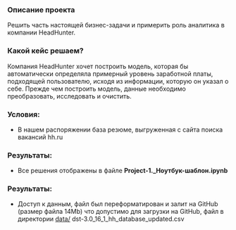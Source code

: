 ### Описание проекта    
Решить часть настоящей бизнес-задачи и примерить роль аналитика в компании HeadHunter.

### Какой кейс решаем?    
Компания HeadHunter хочет построить модель, которая бы автоматически определяла примерный уровень заработной платы, подходящей пользователю, исходя из информации, которую он указал о себе. Прежде чем построить модель, данные необходимо преобразовать, исследовать и очистить.

### Условия:
- В нашем распоряжении база резюме, выгруженная с сайта поиска вакансий hh.ru

### Результаты:
- Все решения отображены в файле **Project-1._Ноутбук-шаблон.ipynb**

### Результаты:
- Доступ к данным, файл был переформатирован и залит на GitHub (размер файла 14Mb) что допустимо для загрузки на GitHub, файл в директории [data/](https://github.com/tgorbunov/sf_data_science/tree/main/project_1/data)
dst-3.0_16_1_hh_database_updated.csv